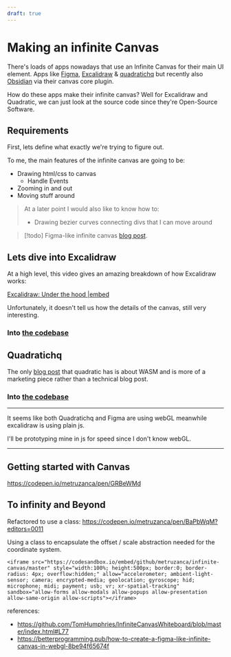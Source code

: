 ```yaml
---
draft: true
---
```

# Making an infinite Canvas

There's loads of apps nowadays that use an Infinite Canvas for their main UI element. Apps like [Figma](https://www.figma.com/), [Excalidraw](https://excalidraw.com/) & [quadratichq](http://quadratichq.com/) but recently also [Obsidian](https://obsidian.md) via their canvas core plugin.

How do these apps make their infinite canvas? Well for Excalidraw and Quadratic, we can just look at the source code since they're Open-Source Software.

## Requirements

First, lets define what exactly we're trying to figure out.

To me, the main features of the infinite canvas are going to be:
- Drawing html/css to canvas
	- Handle Events
- Zooming in and out
- Moving stuff around

> At a later point I would also like to know how to:
> - Drawing bezier curves connecting divs that I can move around


> [!todo]
> Figma-like infinite canvas [blog post](https://betterprogramming.pub/how-to-create-a-figma-like-infinite-canvas-in-webgl-8be94f65674f).

## Lets dive into Excalidraw

At a high level, this video gives an amazing breakdown of how Excalidraw works:

[Excalidraw: Under the hood |embed](https://www.youtube.com/watch?v=gvEoTVjVjB8)

Unfortunately, it doesn't tell us how the details of the canvas, still very interesting.

### Into [the codebase](https://github.com/excalidraw/excalidraw)



## Quadratichq

The only [blog post](https://blog.quadratichq.com/) that quadratic has is about WASM and is more of a marketing piece rather than a technical blog post. 

### Into [the codebase](https://github.com/quadratichq/quadratic)

---
It seems like both Quadratichq and Figma are using webGL meanwhile excalidraw is using plain js.

I'll be prototyping mine in js for speed since I don't know webGL.

---

## Getting started with Canvas
https://codepen.io/metruzanca/pen/GRBeWMd

## To infinity and Beyond

Refactored to use a class: https://codepen.io/metruzanca/pen/BaPbWqM?editors=0011

Using a class to encapsulate the offset / scale abstraction needed for the coordinate system.

```
<iframe src="https://codesandbox.io/embed/github/metruzanca/infinite-canvas/master" style="width:100%; height:500px; border:0; border-radius: 4px; overflow:hidden;" allow="accelerometer; ambient-light-sensor; camera; encrypted-media; geolocation; gyroscope; hid; microphone; midi; payment; usb; vr; xr-spatial-tracking" sandbox="allow-forms allow-modals allow-popups allow-presentation allow-same-origin allow-scripts"></iframe>
```


references:
- https://github.com/TomHumphries/InfiniteCanvasWhiteboard/blob/master/index.html#L77
- https://betterprogramming.pub/how-to-create-a-figma-like-infinite-canvas-in-webgl-8be94f65674f